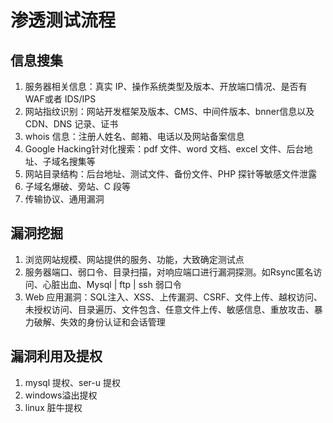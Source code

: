 # 渗透测试流程

## 信息搜集

1. 服务器相关信息：真实 IP、操作系统类型及版本、开放端口情况、是否有 WAF或者 IDS/IPS
2. 网站指纹识别：网站开发框架及版本、CMS、中间件版本、bnner信息以及 CDN、DNS 记录、证书
3. whois 信息：注册人姓名、邮箱、电话以及网站备案信息
4. Google Hacking针对化搜索：pdf 文件、word 文档、excel 文件、后台地址、子域名搜集等
5. 网站目录结构：后台地址、测试文件、备份文件、PHP 探针等敏感文件泄露
6. 子域名爆破、旁站、C 段等
7. 传输协议、通用漏洞

## 漏洞挖掘

1. 浏览网站规模、网站提供的服务、功能，大致确定测试点
2. 服务器端口、弱口令、目录扫描，对响应端口进行漏洞探测。如Rsync匿名访问、心脏出血、Mysql | ftp | ssh 弱口令
3. Web 应用漏洞：SQL注入、XSS、上传漏洞、CSRF、文件上传、越权访问、未授权访问、目录遍历、文件包含、任意文件上传、敏感信息、重放攻击、暴力破解、失效的身份认证和会话管理

## 漏洞利用及提权

1. mysql 提权、ser-u 提权
2. windows溢出提权
3. linux 脏牛提权

